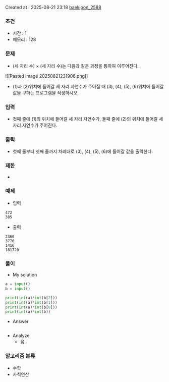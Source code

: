 Created at : 2025-08-21 23:18
[baekjoon_2588](https://www.acmicpc.net/problem/2588)
### 조건
- 시간 : 1
- 메모리 : 128
### 문제
- (세 자리 수) × (세 자리 수)는 다음과 같은 과정을 통하여 이루어진다.

![[Pasted image 20250821231906.png]]

- (1)과 (2)위치에 들어갈 세 자리 자연수가 주어질 때 (3), (4), (5), (6)위치에 들어갈 값을 구하는 프로그램을 작성하시오.
### 입력
- 첫째 줄에 (1)의 위치에 들어갈 세 자리 자연수가, 둘째 줄에 (2)의 위치에 들어갈 세자리 자연수가 주어진다.
### 출력
- 첫째 줄부터 넷째 줄까지 차례대로 (3), (4), (5), (6)에 들어갈 값을 출력한다.
### 제한
- 
### 예제
- 입력
```
472
385
```
- 출력
```
2360
3776
1416
181720
``` 

### 풀이
- My solution
```python
a = input()
b = input()  

print(int(a)*int(b[2]))
print(int(a)*int(b[1]))
print(int(a)*int(b[0]))
print(int(a)*int(b))
```

- Answer
```python

```

- Analyze
	- 음..
### 알고리즘 분류
- 수학
- 사칙연산